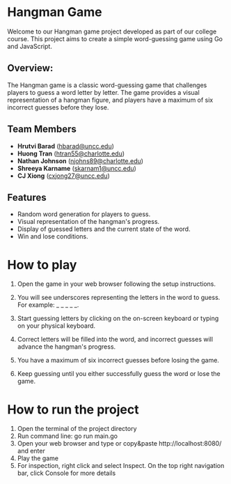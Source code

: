 # **Hangman Game**
Welcome to our Hangman game project developed as part of our college course. This project aims to create a simple word-guessing game using Go and JavaScript.

## Overview:
The Hangman game is a classic word-guessing game that challenges players to guess a word letter by letter. The game provides a visual representation of a hangman figure, and players have a maximum of six incorrect guesses before they lose.

## Team Members
- **Hrutvi Barad** (hbarad@uncc.edu)
- **Huong Tran** (htran55@charlotte.edu)
- **Nathan Johnson** (njohns89@charlotte.edu)
- **Shreeya Karname** (skarnam1@uncc.edu)
- **CJ Xiong** (cxjong27@uncc.edu)

## Features

- Random word generation for players to guess.
- Visual representation of the hangman's progress.
- Display of guessed letters and the current state of the word.
- Win and lose conditions.


# How to play

1. Open the game in your web browser following the setup instructions.

2. You will see underscores representing the letters in the word to guess. For example: _ _ _ _ _.

3. Start guessing letters by clicking on the on-screen keyboard or typing on your physical keyboard.

4. Correct letters will be filled into the word, and incorrect guesses will advance the hangman's progress.

5. You have a maximum of six incorrect guesses before losing the game.

6. Keep guessing until you either successfully guess the word or lose the game.

# How to run the project
1. Open the terminal of the project directory 
2. Run command line: go run main.go
3. Open your web browser and type or copy&paste http://localhost:8080/ and enter
4. Play the game
5. For inspection, right click and select Inspect. On the top right navigation bar, click Console for more details
